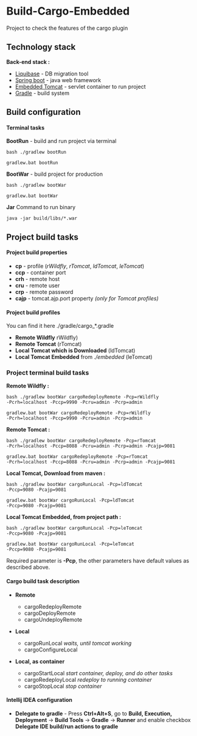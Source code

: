 # Build-Cargo-Embedded

Project to check the features of the cargo plugin

## Technology stack
 
 **Back-end stack :**
 - [Liquibase][] - DB migration tool
 - [Spring boot][] - java web framework
 - [Embedded Tomcat][] - servlet container to run project
 - [Gradle][] - build system

## Build configuration
#### Terminal tasks

**BootRun** - build and run project via terminal

    bash ./gradlew bootRun

    gradlew.bat bootRun

**BootWar** - build project for production

    bash ./gradlew bootWar

    gradlew.bat bootWar

**Jar** Command to run binary

    java -jar build/libs/*.war

## Project build tasks

#### Project build properties
 - **cp**   - profile (*rWildfly*, *rTomcat*, *ldTomcat*, *leTomcat*)
 - **ccp**	- container port
 - **crh**	- remote host
 - **cru**	- remote user
 - **crp** 	- remote password
 - **cajp**	- tomcat.ajp.port property *(only for Tomcat profiles)*

#### Project build profiles
You can find it here ./gradle/cargo_*.gradle

 - **Remote Wildfly** rWildfly)
 - **Remote Tomcat** (rTomcat)
 - **Local Tomcat which is Downloaded** (ldTomcat)
 - **Local Tomcat Embedded** from *./embedded* (leTomcat)

### Project terminal build tasks

**Remote Wildfly :**

    bash ./gradlew bootWar cargoRedeployRemote -Pcp=rWildfly
    -Pcrh=localhost -Pccp=9990 -Pcru=admin -Pcrp=admin
    
    gradlew.bat bootWar cargoRedeployRemote -Pcp=rWildfly
    -Pcrh=localhost -Pccp=9990 -Pcru=admin -Pcrp=admin

**Remote Tomcat :**

    bash ./gradlew bootWar cargoRedeployRemote -Pcp=rTomcat
    -Pcrh=localhost -Pccp=8088 -Pcru=admin -Pcrp=admin -Pcajp=9081
    
    gradlew.bat bootWar cargoRedeployRemote -Pcp=rTomcat
    -Pcrh=localhost -Pccp=8088 -Pcru=admin -Pcrp=admin -Pcajp=9081
    
**Local Tomcat, Download from maven :**

    bash ./gradlew bootWar cargoRunLocal -Pcp=ldTomcat
    -Pccp=9080 -Pcajp=9081
    
    gradlew.bat bootWar cargoRunLocal -Pcp=ldTomcat
    -Pccp=9080 -Pcajp=9081

**Local Tomcat Embedded, from project path :**

    bash ./gradlew bootWar cargoRunLocal -Pcp=leTomcat
    -Pccp=9080 -Pcajp=9081

    gradlew.bat bootWar cargoRunLocal -Pcp=leTomcat
    -Pccp=9080 -Pcajp=9081

Required parameter is **-Pcp**, the other parameters have default values ​​as described above.

#### Cargo build task description

 - **Remote**
    * cargoRedeployRemote
    * cargoDeployRemote
    * cargoUndeployRemote

 - **Local**
    * cargoRunLocal         *waits, until tomcat working*
    * cargoConfigureLocal

 - **Local, as container** 
    * cargoStartLocal		*start container, deploy, and do other tasks*
    * cargoRedeployLocal	*redeploy to running container*
    * cargoStopLocal		*stop container*

#### Intellij IDEA configuration

 - **Delegate to gradle** - 
 Press **Ctrl+Alt+S**, go to **Build, Execution, Deployment** -> **Build Tools** -> **Gradle** -> **Runner**
 and enable checkbox **Delegate IDE build/run actions to gradle**

[Spring boot]: https://spring.io/
[Liquibase]: https://www.liquibase.org/
[Embedded Tomcat]: http://tomcat.apache.org/
[Gradle]: https://gradle.org/
